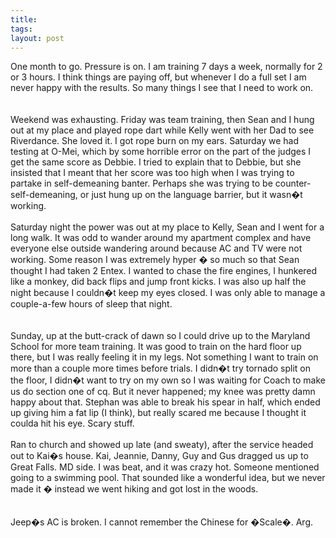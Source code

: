 ```yaml
---
title: 
tags: 
layout: post
---
```

One month to go.  Pressure is on.  I am training 7 days a week, normally for 2 or 3 hours.  I think things are paying off, but whenever I do a full set I am never happy with the results.  So many things I see that I need to work on.  <br /><br />Weekend was exhausting.  Friday was team training, then Sean and I hung out at my place and played rope dart while Kelly went with her Dad to see Riverdance.  She loved it.  I got rope burn on my ears.  Saturday we had testing at O-Mei, which by some horrible error on the part of the judges I get the same score as Debbie.  I tried to explain that to Debbie, but she insisted that I meant that her score was too high when I was trying to partake in self-demeaning banter. Perhaps she was trying to be counter-self-demeaning, or just hung up on the language barrier, but it wasn�t working.<br /><br />Saturday night the power was out at my place to Kelly, Sean and I went for a long walk.  It was odd to wander around my apartment complex and have everyone else outside wandering around because AC and TV were not working.  Some reason I was extremely hyper � so much so that Sean thought I had taken 2 Entex.  I wanted to chase the fire engines, I hunkered like a monkey, did back flips and jump front kicks.  I was also up half the night because I couldn�t keep my eyes closed.  I was only able to manage a couple-a-few hours of sleep that night.   <br /><br />Sunday, up at the butt-crack of dawn so I could drive up to the Maryland School for more team training.  It was good to train on the hard floor up there, but I was really feeling it in my legs. Not something I want to train on more than a couple more times before trials.  I didn�t try tornado split on the floor, I didn�t want to try on my own so I was waiting for Coach to make us do section one of cq.  But it never happened; my knee was pretty damn happy about that.  Stephan was able to break his spear in half, which ended up giving him a fat lip (I think), but really scared me because I thought it coulda hit his eye. Scary stuff.<br /><br />Ran to church and showed up late (and sweaty), after the service headed out to Kai�s house.  Kai, Jeannie, Danny, Guy and Gus dragged us up to Great Falls.  MD side. I was beat, and it was crazy hot.  Someone mentioned going to a swimming pool.  That sounded like a wonderful idea, but we never made it � instead we went hiking and got lost in the woods.  <br /><br />Jeep�s AC is broken.  I cannot remember the Chinese for �Scale�.  Arg.<br />
